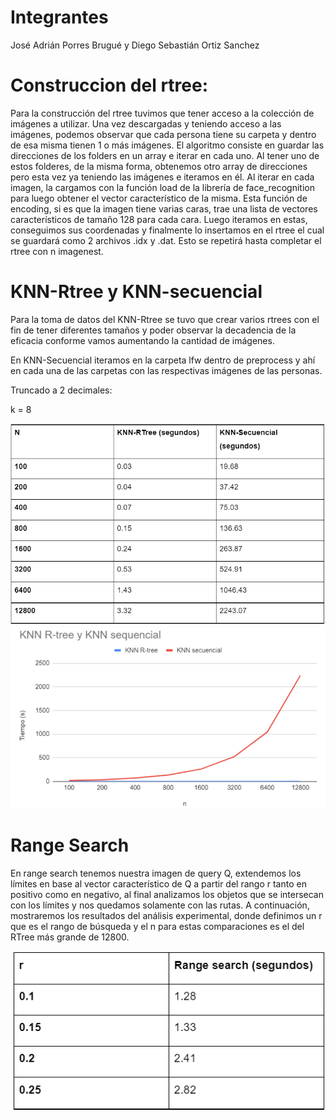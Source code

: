 # Integrantes
José Adrián Porres Brugué y
Diego Sebastián Ortiz Sanchez
# Construccion del rtree:
Para la construcción del rtree tuvimos que tener acceso a la colección de imágenes a utilizar. Una vez descargadas y teniendo acceso a las imágenes, podemos observar que cada persona tiene su carpeta y dentro de esa misma tienen 1 o más imágenes. El algoritmo consiste en guardar las direcciones de los folders en un array e iterar en cada uno. Al tener uno de estos folderes, de la misma forma, obtenemos otro array de direcciones pero esta vez ya teniendo las imágenes e iteramos en él. Al iterar en cada imagen, la cargamos con la función load de la librería de  face_recognition para luego obtener el vector característico de la misma. Esta función de encoding, si es que la imagen tiene varias caras, trae una lista de vectores característicos de tamaño 128 para cada cara. Luego iteramos en estas, conseguimos sus coordenadas y finalmente lo insertamos en el rtree el cual se guardará como 2 archivos .idx y .dat. Esto se repetirá hasta completar el rtree con n imagenest.

# KNN-Rtree y KNN-secuencial

Para la toma de datos del KNN-Rtree se tuvo que crear varios rtrees con el fin de tener diferentes tamaños y poder observar la decadencia de la eficacia conforme vamos aumentando la cantidad de imágenes.

En KNN-Secuencial iteramos en la carpeta lfw dentro de preprocess y ahí en cada una de las carpetas con las respectivas imágenes de las personas.

Truncado a 2 decimales:

k = 8

![Screenshot](CapturaF.PNG)
![Screenshot](graficoComp.PNG)

# Range Search

En range search tenemos nuestra imagen de query Q, extendemos los límites en base al vector característico de Q a partir del rango r tanto en positivo como en negativo, al final analizamos los objetos que se intersecan con los límites y nos quedamos solamente con las rutas. A continuación, mostraremos los resultados del análisis experimental, donde definimos un r que es el rango de búsqueda y el n para estas comparaciones es el del RTree más grande de 12800.

![Screenshot](tablaComp.PNG)
